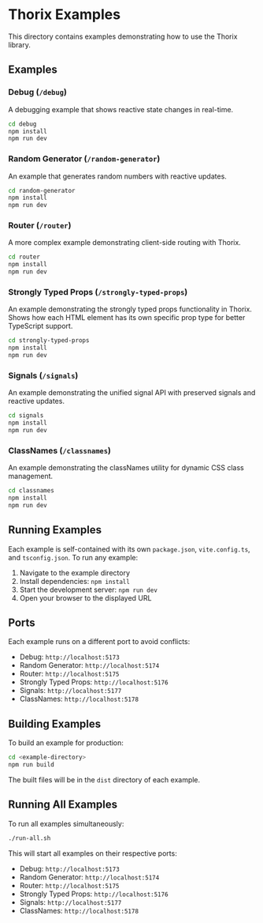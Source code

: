 # Thorix Examples

This directory contains examples demonstrating how to use the Thorix library.

## Examples

### Debug (`/debug`)

A debugging example that shows reactive state changes in real-time.

```bash
cd debug
npm install
npm run dev
```

### Random Generator (`/random-generator`)

An example that generates random numbers with reactive updates.

```bash
cd random-generator
npm install
npm run dev
```

### Router (`/router`)

A more complex example demonstrating client-side routing with Thorix.

```bash
cd router
npm install
npm run dev
```

### Strongly Typed Props (`/strongly-typed-props`)

An example demonstrating the strongly typed props functionality in Thorix. Shows how each HTML element has its own specific prop type for better TypeScript support.

```bash
cd strongly-typed-props
npm install
npm run dev
```

### Signals (`/signals`)

An example demonstrating the unified signal API with preserved signals and reactive updates.

```bash
cd signals
npm install
npm run dev
```

### ClassNames (`/classnames`)

An example demonstrating the classNames utility for dynamic CSS class management.

```bash
cd classnames
npm install
npm run dev
```

## Running Examples

Each example is self-contained with its own `package.json`, `vite.config.ts`, and `tsconfig.json`. To run any example:

1. Navigate to the example directory
2. Install dependencies: `npm install`
3. Start the development server: `npm run dev`
4. Open your browser to the displayed URL

## Ports

Each example runs on a different port to avoid conflicts:

- Debug: `http://localhost:5173`
- Random Generator: `http://localhost:5174`
- Router: `http://localhost:5175`
- Strongly Typed Props: `http://localhost:5176`
- Signals: `http://localhost:5177`
- ClassNames: `http://localhost:5178`

## Building Examples

To build an example for production:

```bash
cd <example-directory>
npm run build
```

The built files will be in the `dist` directory of each example.

## Running All Examples

To run all examples simultaneously:

```bash
./run-all.sh
```

This will start all examples on their respective ports:

- Debug: `http://localhost:5173`
- Random Generator: `http://localhost:5174`
- Router: `http://localhost:5175`
- Strongly Typed Props: `http://localhost:5176`
- Signals: `http://localhost:5177`
- ClassNames: `http://localhost:5178`
